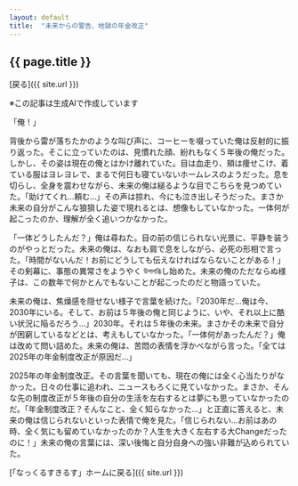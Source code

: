 ```yaml
--- 
layout: default
title:  "未来からの警告、地獄の年金改正"
---
```


## {{ page.title }}

 [戻る]({{ site.url }}) 

※この記事は生成AIで作成しています

「俺！」

背後から雷が落ちたかのような叫び声に、コーヒーを啜っていた俺は反射的に振り返った。そこに立っていたのは、見慣れた顔、紛れもなく５年後の俺だった。しかし、その姿は現在の俺とはかけ離れていた。目は血走り、頬は痩せこけ、着ている服はヨレヨレで、まるで何日も寝ていないホームレスのようだった。息を切らし、全身を震わせながら、未来の俺は縋るような目でこちらを見つめていた。「助けてくれ…頼む…」その声は掠れ、今にも泣き出しそうだった。まさか未来の自分がこんな狼狽した姿で現れるとは、想像もしていなかった。一体何が起こったのか、理解が全く追いつかなかった。

「一体どうしたんだ？」俺は尋ねた。目の前の信じられない光景に、平静を装うのがやっとだった。未来の俺は、なおも肩で息をしながら、必死の形相で言った。「時間がないんだ！お前にどうしても伝えなければならないことがある！」その剣幕に、事態の異常さをようやく উপলব্ধিし始めた。未来の俺のただならぬ様子は、この数年で何かとんでもないことが起こったのだと物語っていた。

未来の俺は、焦燥感を隠せない様子で言葉を続けた。「2030年だ…俺は今、2030年にいる。そして、お前は５年後の俺と同じように、いや、それ以上に酷い状況に陥るだろう…」2030年。それは５年後の未来。まさかその未来で自分が困窮しているなどとは、考えもしていなかった。「一体何があったんだ？」俺は改めて問い詰めた。未来の俺は、苦悶の表情を浮かべながら言った。「全ては2025年の年金制度改正が原因だ…」

2025年の年金制度改正。その言葉を聞いても、現在の俺には全く心当たりがなかった。日々の仕事に追われ、ニュースもろくに見ていなかった。まさか、そんな先の制度改正が５年後の自分の生活を左右するとは夢にも思っていなかったのだ。「年金制度改正？そんなこと、全く知らなかった…」と正直に答えると、未来の俺は信じられないといった表情で俺を見た。「信じられない…お前はあの時、全く気にも留めていなかったのか？人生を大きく左右する大Changeだったのに！」未来の俺の言葉には、深い後悔と自分自身への強い非難が込められていた。

 [「なっくるすきるす」ホームに戻る]({{ site.url }})
